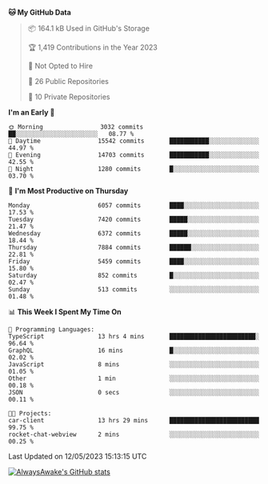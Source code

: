 <!--START_SECTION:waka-->
**🐱 My GitHub Data** 

> 📦 164.1 kB Used in GitHub's Storage 
 > 
> 🏆 1,419 Contributions in the Year 2023
 > 
> 🚫 Not Opted to Hire
 > 
> 📜 26 Public Repositories 
 > 
> 🔑 10 Private Repositories 
 > 
**I'm an Early 🐤** 

```text
🌞 Morning                3032 commits        ██░░░░░░░░░░░░░░░░░░░░░░░   08.77 % 
🌆 Daytime                15542 commits       ███████████░░░░░░░░░░░░░░   44.97 % 
🌃 Evening                14703 commits       ███████████░░░░░░░░░░░░░░   42.55 % 
🌙 Night                  1280 commits        █░░░░░░░░░░░░░░░░░░░░░░░░   03.70 % 
```
📅 **I'm Most Productive on Thursday** 

```text
Monday                   6057 commits        ████░░░░░░░░░░░░░░░░░░░░░   17.53 % 
Tuesday                  7420 commits        █████░░░░░░░░░░░░░░░░░░░░   21.47 % 
Wednesday                6372 commits        █████░░░░░░░░░░░░░░░░░░░░   18.44 % 
Thursday                 7884 commits        ██████░░░░░░░░░░░░░░░░░░░   22.81 % 
Friday                   5459 commits        ████░░░░░░░░░░░░░░░░░░░░░   15.80 % 
Saturday                 852 commits         █░░░░░░░░░░░░░░░░░░░░░░░░   02.47 % 
Sunday                   513 commits         ░░░░░░░░░░░░░░░░░░░░░░░░░   01.48 % 
```


📊 **This Week I Spent My Time On** 

```text
💬 Programming Languages: 
TypeScript               13 hrs 4 mins       ████████████████████████░   96.64 % 
GraphQL                  16 mins             █░░░░░░░░░░░░░░░░░░░░░░░░   02.02 % 
JavaScript               8 mins              ░░░░░░░░░░░░░░░░░░░░░░░░░   01.05 % 
Other                    1 min               ░░░░░░░░░░░░░░░░░░░░░░░░░   00.18 % 
JSON                     0 secs              ░░░░░░░░░░░░░░░░░░░░░░░░░   00.11 % 

🐱‍💻 Projects: 
car-client               13 hrs 29 mins      █████████████████████████   99.75 % 
rocket-chat-webview      2 mins              ░░░░░░░░░░░░░░░░░░░░░░░░░   00.25 % 
```


 Last Updated on 12/05/2023 15:13:15 UTC
<!--END_SECTION:waka-->

[![AlwaysAwake's GitHub stats](https://github-readme-stats.vercel.app/api?username=AlwaysAwake&show_icons=true&theme=github_dark&count_private=true)](https://github.com/AlwaysAwake/AlwaysAwake)

